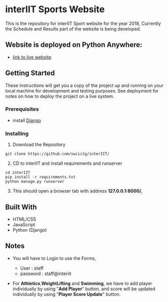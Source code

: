 # interIIT Sports Website

This is the repository for interIIT Sport website for the year 2018, Currently the Schedule and Results part of the website is being developed.

## Website is deployed on Python Anywhere:
  - [link to live website](https://beingtmk.pythonanywhere.com)

## Getting Started

These instructions will get you a copy of the project up and running on your local machine for development and testing purposes. See deployment for notes on how to deploy the project on a live system.

### Prerequisites

- install [Django](https://pip.pypa.io/en/latest/installing/#installing-with-get-pip-py)


### Installing
1. Download the Repository

```
git clone https://github.com/swciitg/interIIT/
```
2. CD to interIIT and install requirements and runserver

```
cd interIIT
pip install -r requirements.txt
python manage.py runserver
```

3. This should open a browser tab with address **127.0.0.1:8000/**,

## Built With

* HTML/CSS
* JavaScript
* Python (Django)

## Notes

* You will have to Login to use the Forms,
  * User : staff
  * password : staff@interiit

* For **Athletics**,**WeightLifting** and **Swimming**, we have to add player individually by using "**Add Player**" button, and score will be updated individually by using "**Player Score Update**" button. 
